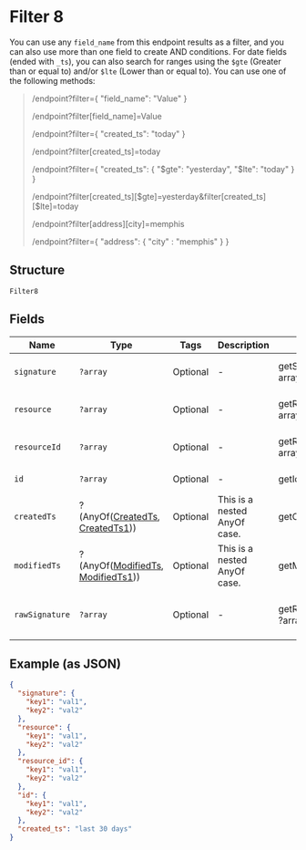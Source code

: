 
# Filter 8

You can use any `field_name` from this endpoint results as a filter, and you can also use more than one field to create AND conditions. For date fields (ended with `_ts`), you can also search for ranges using the `$gte` (Greater than or equal to) and/or  `$lte` (Lower than or equal to). You can use one of the following methods:

> /endpoint?filter={ "field_name": "Value" }
> 
> /endpoint?filter[field_name]=Value
> 
> /endpoint?filter={ "created_ts": "today" }
> 
> /endpoint?filter[created_ts]=today
> 
> /endpoint?filter={ "created_ts": { "$gte": "yesterday", "$lte": "today" } }
> 
> /endpoint?filter[created_ts][$gte]=yesterday&filter[created_ts][$lte]=today
> 
> /endpoint?filter[address][city]=memphis
> 
> /endpoint?filter={ "address": { "city" : "memphis" } }

## Structure

`Filter8`

## Fields

| Name | Type | Tags | Description | Getter | Setter |
|  --- | --- | --- | --- | --- | --- |
| `signature` | `?array` | Optional | - | getSignature(): ?array | setSignature(?array signature): void |
| `resource` | `?array` | Optional | - | getResource(): ?array | setResource(?array resource): void |
| `resourceId` | `?array` | Optional | - | getResourceId(): ?array | setResourceId(?array resourceId): void |
| `id` | `?array` | Optional | - | getId(): ?array | setId(?array id): void |
| `createdTs` | ?(AnyOf([CreatedTs](../../doc/models/created-ts-enum.md), [CreatedTs1](../../doc/models/created-ts-1.md))) | Optional | This is a nested AnyOf case. | getCreatedTs(): | setCreatedTs( createdTs): void |
| `modifiedTs` | ?(AnyOf([ModifiedTs](../../doc/models/modified-ts-enum.md), [ModifiedTs1](../../doc/models/modified-ts-1.md))) | Optional | This is a nested AnyOf case. | getModifiedTs(): | setModifiedTs( modifiedTs): void |
| `rawSignature` | `?array` | Optional | - | getRawSignature(): ?array | setRawSignature(?array rawSignature): void |

## Example (as JSON)

```json
{
  "signature": {
    "key1": "val1",
    "key2": "val2"
  },
  "resource": {
    "key1": "val1",
    "key2": "val2"
  },
  "resource_id": {
    "key1": "val1",
    "key2": "val2"
  },
  "id": {
    "key1": "val1",
    "key2": "val2"
  },
  "created_ts": "last 30 days"
}
```

